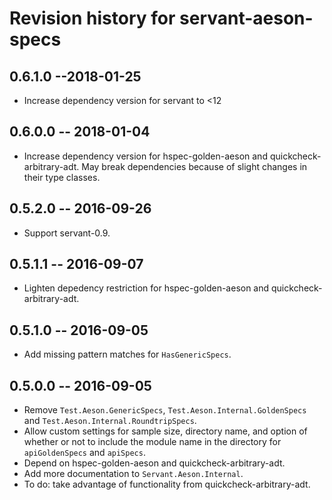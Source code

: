 # Revision history for servant-aeson-specs
## 0.6.1.0 --2018-01-25
* Increase dependency version for servant to <12	
## 0.6.0.0  -- 2018-01-04

* Increase dependency version for hspec-golden-aeson and quickcheck-arbitrary-adt. May break dependencies because of slight changes in their type classes.

## 0.5.2.0  -- 2016-09-26

* Support servant-0.9.

## 0.5.1.1  -- 2016-09-07

* Lighten depedency restriction for hspec-golden-aeson and quickcheck-arbitrary-adt.

## 0.5.1.0  -- 2016-09-05

* Add missing pattern matches for `HasGenericSpecs`.

## 0.5.0.0  -- 2016-09-05

* Remove `Test.Aeson.GenericSpecs`, `Test.Aeson.Internal.GoldenSpecs` and `Test.Aeson.Internal.RoundtripSpecs`.
* Allow custom settings for sample size, directory name, and option of whether or not to include the module name in the directory for `apiGoldenSpecs` and `apiSpecs`.
* Depend on hspec-golden-aeson and quickcheck-arbitrary-adt.
* Add more documentation to `Servant.Aeson.Internal`.
* To do: take advantage of functionality from quickcheck-arbitrary-adt.
